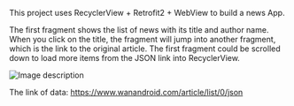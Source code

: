 This project uses RecyclerView + Retrofit2 + WebView to build a news App. 

The first fragment shows the list of news with its title and author name. When you click on the title, the fragment will jump into another fragment, which is the link to the original article.
The first fragment could be scrolled down to load more items from the JSON link into RecyclerView.

![Image description](https://images.gitee.com/uploads/images/2022/0102/160633_b3ff4ff0_8073068.png "News.png")

The link of data: https://www.wanandroid.com/article/list/0/json




